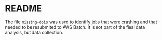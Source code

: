 # README

The file `missing-dois` was used to identify jobs that were crashing and that needed to be resubmited to AWS Batch.
It is not part of the final data analysis, but data collection.

